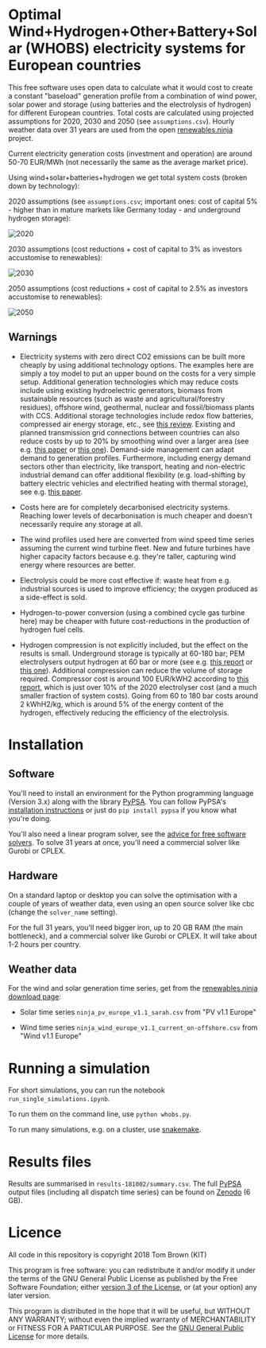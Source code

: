 

# Optimal Wind+Hydrogen+Other+Battery+Solar (WHOBS) electricity systems for European countries

This free software uses open data to calculate what it would cost to
create a constant "baseload" generation profile from a combination of
wind power, solar power and storage (using batteries and the
electrolysis of hydrogen) for different European countries. Total
costs are calculated using projected assumptions for 2020, 2030 and
2050 (see `assumptions.csv`). Hourly weather data over 31 years are
used from the open [renewables.ninja](https://www.renewables.ninja)
project.

Current electricity generation costs (investment and operation) are
around 50-70 EUR/MWh (not necessarily the same as the average market
price).

Using wind+solar+batteries+hydrogen we get total system costs (broken down by technology):

2020 assumptions (see `assumptions.csv`; important ones: cost of capital 5% - higher than in mature markets like Germany today -  and underground hydrogen storage):

![2020](https://raw.githubusercontent.com/PyPSA/whobs/master/img/2020.png)

2030 assumptions (cost reductions + cost of capital to 3% as investors accustomise to renewables):

![2030](https://raw.githubusercontent.com/PyPSA/whobs/master/img/2030.png)

2050 assumptions  (cost reductions + cost of capital to 2.5% as investors accustomise to renewables):

![2050](https://raw.githubusercontent.com/PyPSA/whobs/master/img/2050.png)

## Warnings

- Electricity systems with zero direct CO2 emissions can be built more
  cheaply by using additional technology options. The examples here
  are simply a toy model to put an upper bound on the costs for a very
  simple setup. Additional generation technologies which may reduce
  costs include using existing hydroelectric generators, biomass from
  sustainable resources (such as waste and agricultural/forestry
  residues), offshore wind, geothermal, nuclear and fossil/biomass plants with
  CCS. Additional storage technologies include redox flow batteries,
  compressed air energy storage, etc., see [this review](https://doi.org/10.1016/j.apenergy.2014.09.081). Existing and planned
  transmission grid connections between countries can also reduce costs
  by up to 20% by smoothing wind over a larger area (see e.g. [this paper](https://arxiv.org/abs/1704.05492) or [this one](https://arxiv.org/abs/1705.07617)). Demand-side
  management can adapt demand to generation profiles. Furthermore, including energy demand sectors other than electricity, like transport, heating and non-electric industrial demand can offer additional flexibility (e.g. load-shifting by battery electric vehicles and electrified heating with
  thermal storage), see e.g. [this paper](https://arxiv.org/abs/1801.05290).

- Costs here are for completely decarbonised electricity
  systems. Reaching lower levels of decarbonisation is much cheaper
  and doesn't necessarily require any storage at all.


- The wind profiles used here are converted from wind speed time series assuming the current wind turbine fleet. New and future
  turbines have higher capacity factors because e.g. they're taller,
  capturing wind energy where resources are better.

- Electrolysis could be more cost effective if: waste heat from e.g. industrial sources is used to
  improve efficiency; the oxygen produced as a side-effect is sold.

- Hydrogen-to-power conversion (using a combined cycle gas turbine here) may be cheaper with future
  cost-reductions in the production of hydrogen fuel cells.

- Hydrogen compression is not explicitly included, but the effect on the results is small. Underground storage is typically at 60-180 bar; PEM electrolysers output hydrogen at 60 bar or more (see e.g. [this report](http://europeanpowertogas.com/wp-content/uploads/2018/05/nLyJv2uT64.pdf) or [this one](https://doi.org/10.1016/j.ijhydene.2017.10.045)). Additional compression can reduce the volume of storage required.  Compressor cost is around 100 EUR/kWH2 according to [this report](http://europeanpowertogas.com/wp-content/uploads/2018/05/nLyJv2uT64.pdf), which is just over 10% of the 2020 electrolyser cost (and a much smaller fraction of system costs). Going from 60 to 180 bar costs around 2 kWhH2/kg, which is around 5% of the energy content of the hydrogen, effectively reducing the efficiency of the electrolysis.


# Installation

## Software

You'll need to install an environment for the Python programming
language (Version 3.x) along with the library
[PyPSA](https://github.com/PyPSA/PyPSA). You can follow PyPSA's
[installation
instructions](https://www.pypsa.org/doc/installation.html) or just do
`pip install pypsa` if you know what you're doing.

You'll also need a linear program solver, see the [advice for free
software
solvers](https://www.pypsa.org/doc/installation.html#getting-a-solver-for-linear-optimisation). To
solve 31 years at once, you'll need a commercial solver like Gurobi or CPLEX.

## Hardware

On a standard laptop or desktop you can solve the optimisation with a couple of years of weather data, even using an open source solver like cbc (change the `solver_name` setting).

For the full 31 years, you'll need bigger iron, up to 20 GB RAM (the main bottleneck), and a commercial solver like Gurobi or CPLEX. It will take about 1-2 hours per country.

## Weather data

For the wind and solar generation time series, get from the [renewables.ninja download page](https://www.renewables.ninja/downloads):

- Solar time series `ninja_pv_europe_v1.1_sarah.csv` from "PV v1.1 Europe"

- Wind time series `ninja_wind_europe_v1.1_current_on-offshore.csv` from "Wind v1.1 Europe"


# Running a simulation

For short simulations, you can run the notebook `run_single_simulations.ipynb`.

To run them on the command line, use `python whobs.py`.

To run many simulations, e.g. on a cluster, use [snakemake](https://snakemake.readthedocs.io/en/stable/).

# Results files


Results are summarised in `results-181002/summary.csv`. The full [PyPSA](https://github.com/PyPSA/PyPSA)
output files (including all dispatch time series) can be found on
[Zenodo](https://doi.org/10.5281/zenodo.1445684) (6 GB).


# Licence

All code in this repository is copyright 2018 Tom Brown (KIT)

This program is free software: you can redistribute it and/or
modify it under the terms of the GNU General Public License as
published by the Free Software Foundation; either [version 3 of the
License](LICENSE.txt), or (at your option) any later version.

This program is distributed in the hope that it will be useful,
but WITHOUT ANY WARRANTY; without even the implied warranty of
MERCHANTABILITY or FITNESS FOR A PARTICULAR PURPOSE.  See the
[GNU General Public License](LICENSE.txt) for more details.
